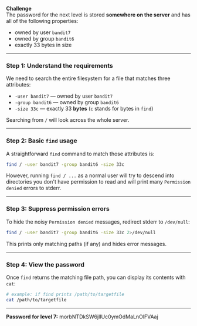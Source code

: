 **Challenge**  
The password for the next level is stored **somewhere on the server** and has all of the following properties:

- owned by user `bandit7`  
- owned by group `bandit6`  
- exactly 33 bytes in size

---

### Step 1: Understand the requirements
We need to search the entire filesystem for a file that matches three attributes:

- `-user bandit7` — owned by user `bandit7`  
- `-group bandit6` — owned by group `bandit6`  
- `-size 33c` — exactly 33 **bytes** (`c` stands for bytes in `find`)

Searching from `/` will look across the whole server.

---

### Step 2: Basic `find` usage
A straightforward `find` command to match those attributes is:

```bash
find / -user bandit7 -group bandit6 -size 33c
````

However, running `find / ...` as a normal user will try to descend into directories you don't have permission to read and will print many `Permission denied` errors to stderr.

---

### Step 3: Suppress permission errors

To hide the noisy `Permission denied` messages, redirect stderr to `/dev/null`:

```bash
find / -user bandit7 -group bandit6 -size 33c 2>/dev/null
```

This prints only matching paths (if any) and hides error messages.

---

### Step 4: View the password

Once `find` returns the matching file path, you can display its contents with `cat`:

```bash
# example: if find prints /path/to/targetfile
cat /path/to/targetfile
```


---

**Password for level 7:**
morbNTDkSW6jIlUc0ymOdMaLnOlFVAaj